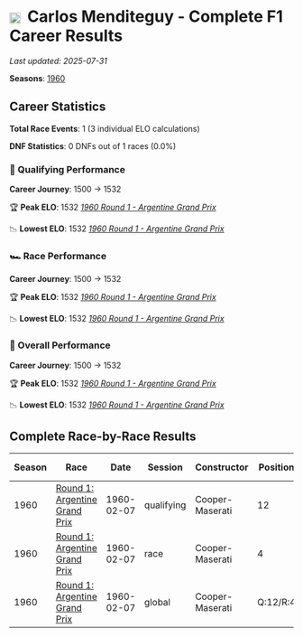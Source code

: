 # <img src="https://upload.wikimedia.org/wikipedia/commons/1/1a/Flag_of_Argentina.svg" alt="Argentina" width="20" height="auto" style="vertical-align: middle; margin-right: 5px;" onerror="this.outerHTML='🇦🇷'; this.style.marginRight='5px';"/> Carlos Menditeguy - Complete F1 Career Results

*Last updated: 2025-07-31*

**Seasons**: [1960](../seasons/1960-season-report)

## Career Statistics

**Total Race Events**: 1 (3 individual ELO calculations)

**DNF Statistics**: 0 DNFs out of 1 races (0.0%)

### 🏁 Qualifying Performance
**Career Journey**: 1500 → 1532

🏆 **Peak ELO**: 1532
   *[1960 Round 1 - Argentine Grand Prix](../seasons/1960-season-report#round-1-argentine-grand-prix)*

📉 **Lowest ELO**: 1532
   *[1960 Round 1 - Argentine Grand Prix](../seasons/1960-season-report#round-1-argentine-grand-prix)*

### 🏎️ Race Performance
**Career Journey**: 1500 → 1532

🏆 **Peak ELO**: 1532
   *[1960 Round 1 - Argentine Grand Prix](../seasons/1960-season-report#round-1-argentine-grand-prix)*

📉 **Lowest ELO**: 1532
   *[1960 Round 1 - Argentine Grand Prix](../seasons/1960-season-report#round-1-argentine-grand-prix)*

### 🌟 Overall Performance
**Career Journey**: 1500 → 1532

🏆 **Peak ELO**: 1532
   *[1960 Round 1 - Argentine Grand Prix](../seasons/1960-season-report#round-1-argentine-grand-prix)*

📉 **Lowest ELO**: 1532
   *[1960 Round 1 - Argentine Grand Prix](../seasons/1960-season-report#round-1-argentine-grand-prix)*


## Complete Race-by-Race Results

| Season | Race | Date | Session | Constructor | Position | Starting ELO | ELO Change | Final ELO | Teammate |
|--------|------|------|---------|-------------|----------|--------------|------------|-----------|----------|
| 1960 | [Round 1: Argentine Grand Prix](../seasons/1960-season-report#round-1-argentine-grand-prix) | 1960-02-07 | qualifying | Cooper-Maserati | 12 | 1500 | +32 | 1532 | <img src="https://upload.wikimedia.org/wikipedia/commons/1/1a/Flag_of_Argentina.svg" alt="Argentina" width="20" height="auto" style="vertical-align: middle; margin-right: 5px;" onerror="this.outerHTML='🇦🇷'; this.style.marginRight='5px';"/> Roberto Bonomi |
| 1960 | [Round 1: Argentine Grand Prix](../seasons/1960-season-report#round-1-argentine-grand-prix) | 1960-02-07 | race | Cooper-Maserati | 4 | 1500 | +32 | 1532 | <img src="https://upload.wikimedia.org/wikipedia/commons/1/1a/Flag_of_Argentina.svg" alt="Argentina" width="20" height="auto" style="vertical-align: middle; margin-right: 5px;" onerror="this.outerHTML='🇦🇷'; this.style.marginRight='5px';"/> Roberto Bonomi |
| 1960 | [Round 1: Argentine Grand Prix](../seasons/1960-season-report#round-1-argentine-grand-prix) | 1960-02-07 | global | Cooper-Maserati | Q:12/R:4 | 1500 | +32 | 1532 | <img src="https://upload.wikimedia.org/wikipedia/commons/1/1a/Flag_of_Argentina.svg" alt="Argentina" width="20" height="auto" style="vertical-align: middle; margin-right: 5px;" onerror="this.outerHTML='🇦🇷'; this.style.marginRight='5px';"/> Roberto Bonomi |
